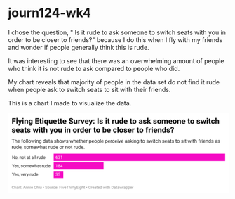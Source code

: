 # journ124-wk4

I chose the question, " Is it rude to ask someone to switch seats with you in order to be closer to friends?" because I do this when I fly with my friends and wonder if people generally think this is rude. 

It was interesting to see that there was an overwhelming amount of people who think it is not rude to ask compared to people who did. 

My chart reveals that majority of people in the data set do not find it rude when people ask to switch seats to sit with their friends.

This is a chart I made to visualize the data. 

![This is a data wrapper chart](FlyingEtiquetteSurveyChart.png)
